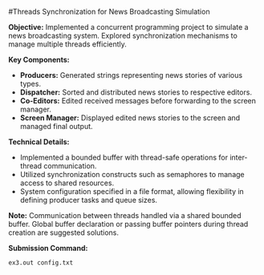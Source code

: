 #Threads Synchronization for News Broadcasting Simulation

**Objective:** Implemented a concurrent programming project to simulate a news broadcasting system. Explored synchronization mechanisms to manage multiple threads efficiently.

**Key Components:**
- **Producers:** Generated strings representing news stories of various types.
- **Dispatcher:** Sorted and distributed news stories to respective editors.
- **Co-Editors:** Edited received messages before forwarding to the screen manager.
- **Screen Manager:** Displayed edited news stories to the screen and managed final output.

**Technical Details:**
- Implemented a bounded buffer with thread-safe operations for inter-thread communication.
- Utilized synchronization constructs such as semaphores to manage access to shared resources.
- System configuration specified in a file format, allowing flexibility in defining producer tasks and queue sizes.
  
**Note:** Communication between threads handled via a shared bounded buffer. Global buffer declaration or passing buffer pointers during thread creation are suggested solutions.

**Submission Command:**
```bash
ex3.out config.txt
```
